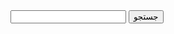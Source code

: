 <html>
<head>

</head>
<body>
<form method="get">
    <input type="text" name="txt">
    <button>جستجو</button>






</form>    











</body>
























</html>

